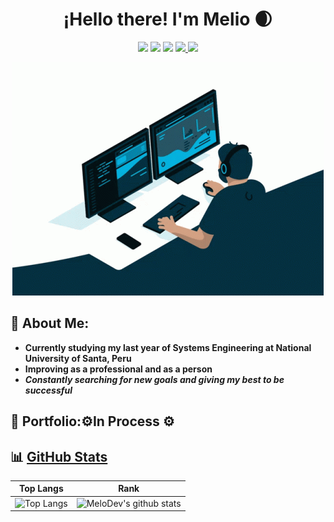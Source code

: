 <h1 align="center">
  ¡Hello there! I'm Melio 🌒 
</h1>
<p align="center">
  <img src="https://komarev.com/ghpvc/?username=MeloDev2111&color=orange">
  <img src="https://img.shields.io/badge/Data%20Science-Enthusiast-F5E277?style=flat-square">
  <img src="https://img.shields.io/badge/Systems%20Engineer-Incoming-BDECB6?style=flat-square">
  

  <a href="https://www.linkedin.com/in/melio-diaz-diaz/" target="_blank">
    <img src="https://img.shields.io/badge/LinkedIn-0077B5?style=flat-square&logo=linkedin&logoColor=white">
  </a>

  <img src="https://img.shields.io/github/followers/MeloDev2111?label=Followers&style=flat-square&logo=github">
</p>
<p align="center">
  <img src="images/coding.gif">
</p>

## 🌚 About Me:
- **Currently studying my last year of Systems Engineering at National University of Santa, Peru**
- **Improving as a professional and as a person** 
- ___Constantly searching for new goals and giving my best to be successful___

## 📜 Portfolio:⚙️In Process ⚙️
[comment]: <> ( corchete Click Aquí corchete parantesis http://melodev.vercel.app parantesis )

## 📊 [GitHub Stats](https://github.com/anuraghazra/github-readme-stats) 

| Top Langs | Rank |
| --------- | ----   | 
| ![Top Langs](https://github-readme-stats.vercel.app/api/top-langs/?username=MeloDev2111&count_private=true&hide=Blade&theme=ayu-mirage&layout=compact)  | ![MeloDev's github stats](https://github-readme-stats.vercel.app/api?username=MeloDev2111&hide=contribs,issues&include_all_commits=true&show_icons=true&theme=ayu-mirage)|
